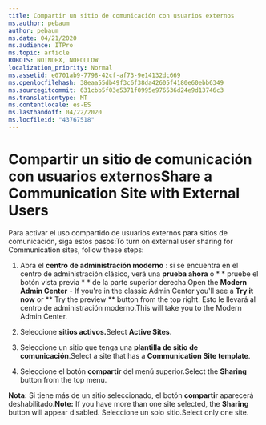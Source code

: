 ```yaml
---
title: Compartir un sitio de comunicación con usuarios externos
ms.author: pebaum
author: pebaum
ms.date: 04/21/2020
ms.audience: ITPro
ms.topic: article
ROBOTS: NOINDEX, NOFOLLOW
localization_priority: Normal
ms.assetid: e0701ab9-7798-42cf-af73-9e14132dc669
ms.openlocfilehash: 38eaa55db49f3c6f38da42605f4180e60ebb6349
ms.sourcegitcommit: 631cbb5f03e5371f0995e976536d24e9d13746c3
ms.translationtype: MT
ms.contentlocale: es-ES
ms.lasthandoff: 04/22/2020
ms.locfileid: "43767518"
---
```

# <a name="share-a-communication-site-with-external-users"></a><span data-ttu-id="12957-102">Compartir un sitio de comunicación con usuarios externos</span><span class="sxs-lookup"><span data-stu-id="12957-102">Share a Communication Site with External Users</span></span>

<span data-ttu-id="12957-103">Para activar el uso compartido de usuarios externos para sitios de comunicación, siga estos pasos:</span><span class="sxs-lookup"><span data-stu-id="12957-103">To turn on external user sharing for Communication sites, follow these steps:</span></span> 
  
1. <span data-ttu-id="12957-104">Abra el **centro de administración moderno** : si se encuentra en el centro de administración clásico, verá una **prueba ahora** o \* \* pruebe el botón vista previa \* \* de la parte superior derecha.</span><span class="sxs-lookup"><span data-stu-id="12957-104">Open the **Modern Admin Center** - If you're in the classic Admin Center you'll see a **Try it now** or \*\* Try the preview \*\* button from the top right.</span></span> <span data-ttu-id="12957-105">Esto le llevará al centro de administración moderno.</span><span class="sxs-lookup"><span data-stu-id="12957-105">This will take you to the Modern Admin Center.</span></span> 
  
2. <span data-ttu-id="12957-106">Seleccione **sitios activos.**</span><span class="sxs-lookup"><span data-stu-id="12957-106">Select **Active Sites.**</span></span>
  
3. <span data-ttu-id="12957-107">Seleccione un sitio que tenga una **plantilla de sitio de comunicación**.</span><span class="sxs-lookup"><span data-stu-id="12957-107">Select a site that has a **Communication Site template**.</span></span> 
  
4. <span data-ttu-id="12957-108">Seleccione el botón **compartir** del menú superior.</span><span class="sxs-lookup"><span data-stu-id="12957-108">Select the **Sharing** button from the top menu.</span></span> 
  
 <span data-ttu-id="12957-109">**Nota:** Si tiene más de un sitio seleccionado, el botón **compartir** aparecerá deshabilitado.</span><span class="sxs-lookup"><span data-stu-id="12957-109">**Note:** If you have more than one site selected, the **Sharing** button will appear disabled.</span></span> <span data-ttu-id="12957-110">Seleccione un solo sitio.</span><span class="sxs-lookup"><span data-stu-id="12957-110">Select only one site.</span></span> 
  

